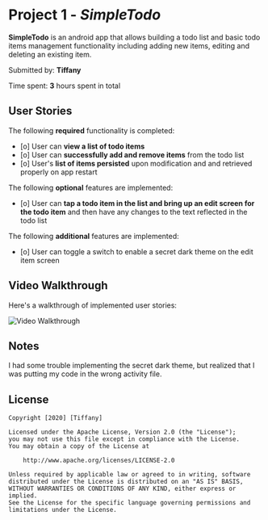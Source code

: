 # Project 1 - *SimpleTodo*

**SimpleTodo** is an android app that allows building a todo list and basic todo items management functionality including adding new items, editing and deleting an existing item.

Submitted by: **Tiffany**

Time spent: **3** hours spent in total

## User Stories

The following **required** functionality is completed:

* [o] User can **view a list of todo items**
* [o] User can **successfully add and remove items** from the todo list
* [o] User's **list of items persisted** upon modification and and retrieved properly on app restart

The following **optional** features are implemented:

* [o] User can **tap a todo item in the list and bring up an edit screen for the todo item** and then have any changes to the text reflected in the todo list

The following **additional** features are implemented:

* [o] User can toggle a switch to enable a secret dark theme on the edit item screen

## Video Walkthrough

Here's a walkthrough of implemented user stories:

<img src='https://i.imgur.com/CNZYeXa.gif' title='Video Walkthrough' width='' alt='Video Walkthrough' />

## Notes

I had some trouble implementing the secret dark theme, but realized that I was putting my code in the wrong activity file.

## License

    Copyright [2020] [Tiffany]

    Licensed under the Apache License, Version 2.0 (the "License");
    you may not use this file except in compliance with the License.
    You may obtain a copy of the License at

        http://www.apache.org/licenses/LICENSE-2.0

    Unless required by applicable law or agreed to in writing, software
    distributed under the License is distributed on an "AS IS" BASIS,
    WITHOUT WARRANTIES OR CONDITIONS OF ANY KIND, either express or implied.
    See the License for the specific language governing permissions and
    limitations under the License.